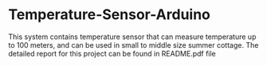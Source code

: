 # Temperature-Sensor-Arduino
This system contains temperature sensor that can measure temperature up to 100 meters, and can be used in small to middle size summer cottage. 
The detailed report for this project can be found in README.pdf file
